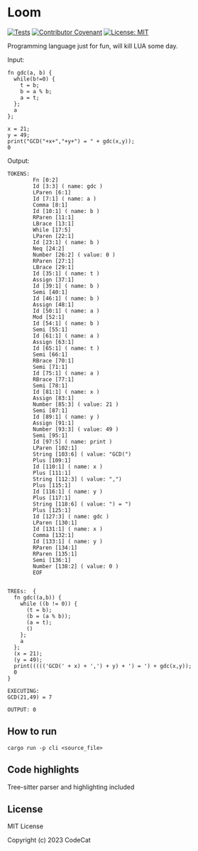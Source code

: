 # Loom

[![Tests](https://github.com/raaymax/loom/actions/workflows/rust.yml/badge.svg)](https://github.com/raaymax/loom/actions/workflows/rust.yml)
[![Contributor Covenant](https://img.shields.io/badge/Contributor%20Covenant-2.1-4baaaa.svg)](code_of_conduct.md)
[![License: MIT](https://img.shields.io/badge/License-MIT-yellow.svg)](https://opensource.org/licenses/MIT)


Programming language just for fun, will kill LUA some day.

Input:
```
fn gdc(a, b) {
  while(b!=0) {
    t = b;
    b = a % b;
    a = t;
  };
  a
};

x = 21;
y = 49;
print("GCD("+x+","+y+") = " + gdc(x,y));
0
```
Output:
```
TOKENS:
        Fn [0:2]
        Id [3:3] ( name: gdc )
        LParen [6:1]
        Id [7:1] ( name: a )
        Comma [8:1]
        Id [10:1] ( name: b )
        RParen [11:1]
        LBrace [13:1]
        While [17:5]
        LParen [22:1]
        Id [23:1] ( name: b )
        Neq [24:2]
        Number [26:2] ( value: 0 )
        RParen [27:1]
        LBrace [29:1]
        Id [35:1] ( name: t )
        Assign [37:1]
        Id [39:1] ( name: b )
        Semi [40:1]
        Id [46:1] ( name: b )
        Assign [48:1]
        Id [50:1] ( name: a )
        Mod [52:1]
        Id [54:1] ( name: b )
        Semi [55:1]
        Id [61:1] ( name: a )
        Assign [63:1]
        Id [65:1] ( name: t )
        Semi [66:1]
        RBrace [70:1]
        Semi [71:1]
        Id [75:1] ( name: a )
        RBrace [77:1]
        Semi [78:1]
        Id [81:1] ( name: x )
        Assign [83:1]
        Number [85:3] ( value: 21 )
        Semi [87:1]
        Id [89:1] ( name: y )
        Assign [91:1]
        Number [93:3] ( value: 49 )
        Semi [95:1]
        Id [97:5] ( name: print )
        LParen [102:1]
        String [103:6] ( value: "GCD(")
        Plus [109:1]
        Id [110:1] ( name: x )
        Plus [111:1]
        String [112:3] ( value: ",")
        Plus [115:1]
        Id [116:1] ( name: y )
        Plus [117:1]
        String [118:6] ( value: ") = ")
        Plus [125:1]
        Id [127:3] ( name: gdc )
        LParen [130:1]
        Id [131:1] ( name: x )
        Comma [132:1]
        Id [133:1] ( name: y )
        RParen [134:1]
        RParen [135:1]
        Semi [136:1]
        Number [138:2] ( value: 0 )
        EOF


TREEs:  {
  fn gdc((a,b)) {
    while ((b != 0)) {
      (t = b);
      (b = (a % b));
      (a = t);
      ()
    };
    a
  };
  (x = 21);
  (y = 49);
  print((((('GCD(' + x) + ',') + y) + ') = ') + gdc(x,y));
  0
}

EXECUTING:
GCD(21,49) = 7

OUTPUT: 0
```
## How to run
```
cargo run -p cli <source_file>
```

## Code highlights
Tree-sitter parser and highlighting included

## License
MIT License

Copyright (c) 2023 CodeCat
